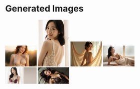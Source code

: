 # Generated Images



<img src="2025_09_13_01.webp" width="100"/> <img src="2025_09_13_02.webp" width="100"/> <img src="2025_09_13_03.webp" width="100"/> <img src="2025_09_13_04.webp" width="100"/> <img src="2025_09_13_05.webp" width="100"/> <img src="2025_09_13_06.webp" width="100"/>